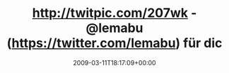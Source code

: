 ---
retweeted: false
source: <a href="http://twitter.com" rel="nofollow">Twitter Web Client</a>
entities:
  hashtags: []
  symbols: []
  user_mentions:
  - name: Lee Marie Buchanan
    screen_name: lemabu
    indices:
    - '27'
    - '34'
    id_str: '252413732'
    id: '252413732'
  urls: []
display_text_range:
- '0'
- '47'
favorite_count: '0'
id_str: '1311867493'
truncated: false
retweet_count: '0'
id: '1311867493'
created_at: Wed Mar 11 18:17:09 +0000 2009
favorited: false
full_text: http://twitpic.com/207wk - [@lemabu](https://twitter.com/lemabu) für dich!
  :)
lang: de
tags:
- pesos/twitter
date: '2009-03-11T18:17:09+00:00'
src: https://twitter.com/bascht/status/1311867493
original_url: https://twitter.com/bascht/status/1311867493
type: twitter_tweet
text: http://twitpic.com/207wk - [@lemabu](https://twitter.com/lemabu) für dich! :)
title: http://twitpic.com/207wk - @lemabu (https://twitter.com/lemabu) für dic

---